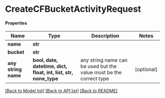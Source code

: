 # CreateCFBucketActivityRequest

#### Properties
Name | Type | Description | Notes
------------ | ------------- | ------------- | -------------
**name** | **str** |  | 
**bucket** | **str** |  | 
**any string name** | **bool, date, datetime, dict, float, int, list, str, none_type** | any string name can be used but the value must be the correct type | [optional]

[[Back to Model list]](../README.md#documentation-for-models) [[Back to API list]](../README.md#documentation-for-api-endpoints) [[Back to README]](../README.md)

